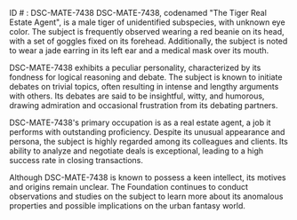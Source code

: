 ID # : DSC-MATE-7438
DSC-MATE-7438, codenamed "The Tiger Real Estate Agent", is a male tiger of unidentified subspecies, with unknown eye color. The subject is frequently observed wearing a red beanie on its head, with a set of goggles fixed on its forehead. Additionally, the subject is noted to wear a jade earring in its left ear and a medical mask over its mouth. 

DSC-MATE-7438 exhibits a peculiar personality, characterized by its fondness for logical reasoning and debate. The subject is known to initiate debates on trivial topics, often resulting in intense and lengthy arguments with others. Its debates are said to be insightful, witty, and humorous, drawing admiration and occasional frustration from its debating partners. 

DSC-MATE-7438's primary occupation is as a real estate agent, a job it performs with outstanding proficiency. Despite its unusual appearance and persona, the subject is highly regarded among its colleagues and clients. Its ability to analyze and negotiate deals is exceptional, leading to a high success rate in closing transactions. 

Although DSC-MATE-7438 is known to possess a keen intellect, its motives and origins remain unclear. The Foundation continues to conduct observations and studies on the subject to learn more about its anomalous properties and possible implications on the urban fantasy world.
